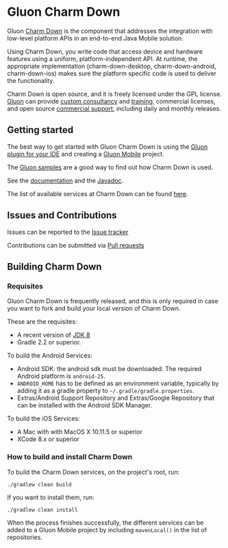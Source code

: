 # Gluon Charm Down #

Gluon [Charm Down](http://gluonhq.com/products/mobile/charm-down/) is the component that addresses the integration with low-level platform APIs in an end-to-end Java Mobile solution.

Using Charm Down, you write code that access device and hardware features using a uniform, platform-independent API. 
At runtime, the appropriate implementation (charm-down-desktop, charm-down-android, charm-down-ios) makes sure the platform specific code is 
used to deliver the functionality.

Charm Down is open source, and it is freely licensed under the GPL license.
[Gluon](http://gluonhq.com) can provide [custom consultancy](http://gluonhq.com/services/consulting/) and [training](http://gluonhq.com/services/training/), commercial licenses, and open source [commercial support](http://gluonhq.com/services/commercial-support/), including daily and monthly releases.

## Getting started ##

The best way to get started with Gluon Charm Down is using the [Gluon plugin for your IDE](http://gluonhq.com/get-started/ide-plugins/)
and creating a [Gluon Mobile](http://gluonhq.com/products/mobile) project.

The [Gluon samples](http://gluonhq.com/developers/samples/) are a good way to find out how Charm Down is used.

See the [documentation](http://docs.gluonhq.com/charm/latest/#_charm_down) and the 
[Javadoc](http://docs.gluonhq.com/mobile/javadoc/latest/com/gluonhq/charm/down/package-summary.html).

The list of available services at Charm Down can be found [here](http://gluonhq.com/products/mobile/charm-down/).


## Issues and Contributions ##

Issues can be reported to the [Issue tracker](https://bitbucket.org/gluon-oss/charm-down/issues?status=new&status=open)

Contributions can be submitted via [Pull requests](https://bitbucket.org/gluon-oss/charm-down/pull-requests/)


## Building Charm Down ##

### Requisites ###

Gluon Charm Down is frequently released, and this is only required in case you want to fork and build your local version of Charm Down.

These are the requisites:

* A recent version of [JDK 8](http://www.oracle.com/technetwork/java/javase/downloads/index.html)
* Gradle 2.2 or superior. 

To build the Android Services:

* Android SDK: the android sdk must be downloaded. The required Android platform is `android-25`.
* `ANDROID_HOME` has to be defined as an environment variable, typically by adding it as a gradle property to `~/.gradle/gradle.properties`.
* Extras/Android Support Repository and Extras/Google Repository that can be installed with the Android SDK Manager.

To build the iOS Services:
 
* A Mac with with MacOS X 10.11.5 or superior
* XCode 8.x or superior

### How to build and install Charm Down ###

To build the Charm Down services, on the project's root, run:

`./gradlew clean build`

If you want to install them, run:

`./gradlew clean install`

When the process finishes successfully, the different services can be added to a Gluon Mobile project 
by including `mavenLocal()` in the list of repositories.
